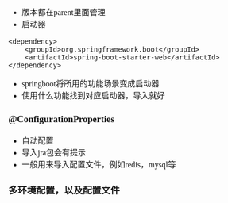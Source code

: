 <font face="Simsun" size=3>

- 版本都在parent里面管理
- 启动器
~~~
<dependency>
    <groupId>org.springframework.boot</groupId>
    <artifactId>spring-boot-starter-web</artifactId>
</dependency>
~~~
- springboot将所用的功能场景变成启动器
- 使用什么功能找到对应启动器，导入就好

### @ConfigurationProperties
- 自动配置
- 导入jra包会有提示
- 一般用来导入配置文件，例如redis，mysql等

### 多环境配置，以及配置文件

</font>